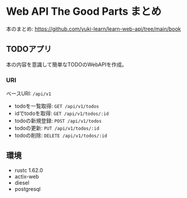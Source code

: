 # Web API The Good Parts まとめ
本のまとめ: https://github.com/yuki-learn/learn-web-api/tree/main/book

## TODOアプリ
本の内容を意識して簡単なTODOのWebAPIを作成。


### URI
ベースURI: `/api/v1`

* todoを一覧取得: `GET /api/v1/todos`
* idでtodoを取得: `GET /api/v1/todos/:id`
* todoの新規登録: `POST /api/v1/todos`
* todoの更新: `PUT /api/v1/todos/:id`
* todoの削除: `DELETE /api/v1/todos/:id`

## 環境
* rustc 1.62.0
* actix-web
* diesel
* postgresql